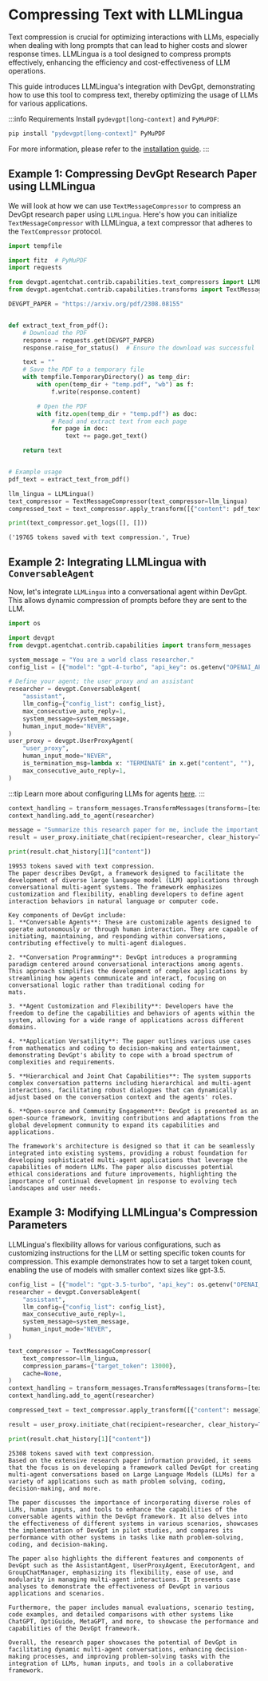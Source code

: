 # Compressing Text with LLMLingua

Text compression is crucial for optimizing interactions with LLMs, especially when dealing with long prompts that can lead to higher costs and slower response times. LLMLingua is a tool designed to compress prompts effectively, enhancing the efficiency and cost-effectiveness of LLM operations.

This guide introduces LLMLingua's integration with DevGpt, demonstrating how to use this tool to compress text, thereby optimizing the usage of LLMs for various applications.

:::info Requirements
Install `pydevgpt[long-context]` and `PyMuPDF`:

```bash
pip install "pydevgpt[long-context]" PyMuPDF
```

For more information, please refer to the [installation guide](/docs/installation/).
:::

## Example 1: Compressing DevGpt Research Paper using LLMLingua

We will look at how we can use `TextMessageCompressor` to compress an DevGpt research paper using `LLMLingua`. Here's how you can initialize `TextMessageCompressor` with LLMLingua, a text compressor that adheres to the `TextCompressor` protocol.

```python
import tempfile

import fitz  # PyMuPDF
import requests

from devgpt.agentchat.contrib.capabilities.text_compressors import LLMLingua
from devgpt.agentchat.contrib.capabilities.transforms import TextMessageCompressor

DEVGPT_PAPER = "https://arxiv.org/pdf/2308.08155"


def extract_text_from_pdf():
    # Download the PDF
    response = requests.get(DEVGPT_PAPER)
    response.raise_for_status()  # Ensure the download was successful

    text = ""
    # Save the PDF to a temporary file
    with tempfile.TemporaryDirectory() as temp_dir:
        with open(temp_dir + "temp.pdf", "wb") as f:
            f.write(response.content)

        # Open the PDF
        with fitz.open(temp_dir + "temp.pdf") as doc:
            # Read and extract text from each page
            for page in doc:
                text += page.get_text()

    return text


# Example usage
pdf_text = extract_text_from_pdf()

llm_lingua = LLMLingua()
text_compressor = TextMessageCompressor(text_compressor=llm_lingua)
compressed_text = text_compressor.apply_transform([{"content": pdf_text}])

print(text_compressor.get_logs([], []))
```

```console
('19765 tokens saved with text compression.', True)
```

## Example 2: Integrating LLMLingua with `ConversableAgent`

Now, let's integrate `LLMLingua` into a conversational agent within DevGpt. This allows dynamic compression of prompts before they are sent to the LLM.

```python
import os

import devgpt
from devgpt.agentchat.contrib.capabilities import transform_messages

system_message = "You are a world class researcher."
config_list = [{"model": "gpt-4-turbo", "api_key": os.getenv("OPENAI_API_KEY")}]

# Define your agent; the user proxy and an assistant
researcher = devgpt.ConversableAgent(
    "assistant",
    llm_config={"config_list": config_list},
    max_consecutive_auto_reply=1,
    system_message=system_message,
    human_input_mode="NEVER",
)
user_proxy = devgpt.UserProxyAgent(
    "user_proxy",
    human_input_mode="NEVER",
    is_termination_msg=lambda x: "TERMINATE" in x.get("content", ""),
    max_consecutive_auto_reply=1,
)
```

:::tip
Learn more about configuring LLMs for agents [here](/docs/topics/llm_configuration).
:::

```python
context_handling = transform_messages.TransformMessages(transforms=[text_compressor])
context_handling.add_to_agent(researcher)

message = "Summarize this research paper for me, include the important information" + pdf_text
result = user_proxy.initiate_chat(recipient=researcher, clear_history=True, message=message, silent=True)

print(result.chat_history[1]["content"])
```

```console
19953 tokens saved with text compression.
The paper describes DevGpt, a framework designed to facilitate the development of diverse large language model (LLM) applications through conversational multi-agent systems. The framework emphasizes customization and flexibility, enabling developers to define agent interaction behaviors in natural language or computer code.

Key components of DevGpt include:
1. **Conversable Agents**: These are customizable agents designed to operate autonomously or through human interaction. They are capable of initiating, maintaining, and responding within conversations, contributing effectively to multi-agent dialogues.

2. **Conversation Programming**: DevGpt introduces a programming paradigm centered around conversational interactions among agents. This approach simplifies the development of complex applications by streamlining how agents communicate and interact, focusing on conversational logic rather than traditional coding for
mats.

3. **Agent Customization and Flexibility**: Developers have the freedom to define the capabilities and behaviors of agents within the system, allowing for a wide range of applications across different domains.

4. **Application Versatility**: The paper outlines various use cases from mathematics and coding to decision-making and entertainment, demonstrating DevGpt's ability to cope with a broad spectrum of complexities and requirements.

5. **Hierarchical and Joint Chat Capabilities**: The system supports complex conversation patterns including hierarchical and multi-agent interactions, facilitating robust dialogues that can dynamically adjust based on the conversation context and the agents' roles.

6. **Open-source and Community Engagement**: DevGpt is presented as an open-source framework, inviting contributions and adaptations from the global development community to expand its capabilities and applications.

The framework's architecture is designed so that it can be seamlessly integrated into existing systems, providing a robust foundation for developing sophisticated multi-agent applications that leverage the capabilities of modern LLMs. The paper also discusses potential ethical considerations and future improvements, highlighting the importance of continual development in response to evolving tech landscapes and user needs.
```

## Example 3: Modifying LLMLingua's Compression Parameters

LLMLingua's flexibility allows for various configurations, such as customizing instructions for the LLM or setting specific token counts for compression. This example demonstrates how to set a target token count, enabling the use of models with smaller context sizes like gpt-3.5.

```python
config_list = [{"model": "gpt-3.5-turbo", "api_key": os.getenv("OPENAI_API_KEY")}]
researcher = devgpt.ConversableAgent(
    "assistant",
    llm_config={"config_list": config_list},
    max_consecutive_auto_reply=1,
    system_message=system_message,
    human_input_mode="NEVER",
)

text_compressor = TextMessageCompressor(
    text_compressor=llm_lingua,
    compression_params={"target_token": 13000},
    cache=None,
)
context_handling = transform_messages.TransformMessages(transforms=[text_compressor])
context_handling.add_to_agent(researcher)

compressed_text = text_compressor.apply_transform([{"content": message}])

result = user_proxy.initiate_chat(recipient=researcher, clear_history=True, message=message, silent=True)

print(result.chat_history[1]["content"])
```

```console
25308 tokens saved with text compression.
Based on the extensive research paper information provided, it seems that the focus is on developing a framework called DevGpt for creating multi-agent conversations based on Large Language Models (LLMs) for a variety of applications such as math problem solving, coding, decision-making, and more.

The paper discusses the importance of incorporating diverse roles of LLMs, human inputs, and tools to enhance the capabilities of the conversable agents within the DevGpt framework. It also delves into the effectiveness of different systems in various scenarios, showcases the implementation of DevGpt in pilot studies, and compares its performance with other systems in tasks like math problem-solving, coding, and decision-making.

The paper also highlights the different features and components of DevGpt such as the AssistantAgent, UserProxyAgent, ExecutorAgent, and GroupChatManager, emphasizing its flexibility, ease of use, and modularity in managing multi-agent interactions. It presents case analyses to demonstrate the effectiveness of DevGpt in various applications and scenarios.

Furthermore, the paper includes manual evaluations, scenario testing, code examples, and detailed comparisons with other systems like ChatGPT, OptiGuide, MetaGPT, and more, to showcase the performance and capabilities of the DevGpt framework.

Overall, the research paper showcases the potential of DevGpt in facilitating dynamic multi-agent conversations, enhancing decision-making processes, and improving problem-solving tasks with the integration of LLMs, human inputs, and tools in a collaborative framework.
```

